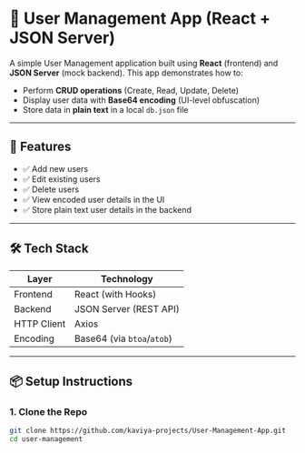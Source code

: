 # 🔐 User Management App (React + JSON Server)

A simple User Management application built using **React** (frontend) and **JSON Server** (mock backend). This app demonstrates how to:

- Perform **CRUD operations** (Create, Read, Update, Delete)
- Display user data with **Base64 encoding** (UI-level obfuscation)
- Store data in **plain text** in a local `db.json` file

---

## 🚀 Features

- ✅ Add new users
- ✅ Edit existing users
- ✅ Delete users
- ✅ View encoded user details in the UI
- ✅ Store plain text user details in the backend

---

## 🛠️ Tech Stack

| Layer      | Technology              |
|------------|--------------------------|
| Frontend   | React (with Hooks)       |
| Backend    | JSON Server (REST API)   |
| HTTP Client| Axios                    |
| Encoding   | Base64 (via `btoa`/`atob`)|

---

## 📦 Setup Instructions

### 1. Clone the Repo

```bash
git clone https://github.com/kaviya-projects/User-Management-App.git
cd user-management
